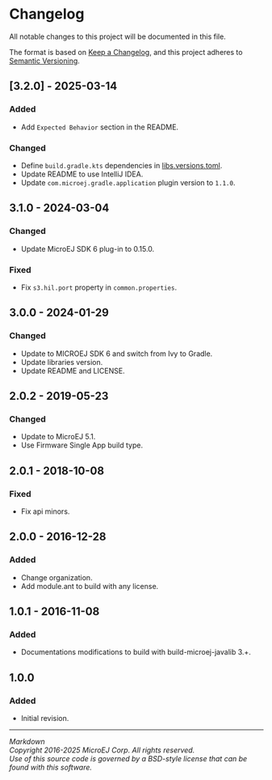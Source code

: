# Changelog

All notable changes to this project will be documented in this file.

The format is based on [Keep a Changelog](https://keepachangelog.com/en/1.0.0/),
and this project adheres to [Semantic Versioning](https://semver.org/spec/v2.0.0.html).

## [3.2.0] - 2025-03-14

### Added

- Add ``Expected Behavior`` section in the README.

### Changed

- Define ``build.gradle.kts`` dependencies in [libs.versions.toml](../gradle/libs.versions.toml).
- Update README to use IntelliJ IDEA.
- Update ``com.microej.gradle.application`` plugin version to `1.1.0`.

## 3.1.0 - 2024-03-04

### Changed

- Update MicroEJ SDK 6 plug-in to 0.15.0.

### Fixed

- Fix `s3.hil.port` property in `common.properties`.

## 3.0.0 - 2024-01-29

### Changed

- Update to MICROEJ SDK 6 and switch from Ivy to Gradle.
- Update libraries version.
- Update README and LICENSE.

## 2.0.2 - 2019-05-23

### Changed

  - Update to MicroEJ 5.1.
  - Use Firmware Single App build type.
  
## 2.0.1 - 2018-10-08

### Fixed

  - Fix api minors.
  
## 2.0.0 - 2016-12-28

### Added

  - Change organization.
  - Add module.ant to build with any license.

## 1.0.1 - 2016-11-08

### Added

  - Documentations modifications to build with build-microej-javalib 3.+.
  
## 1.0.0

### Added

  - Initial revision.
 
---  
_Markdown_   
_Copyright 2016-2025 MicroEJ Corp. All rights reserved._  
_Use of this source code is governed by a BSD-style license that can be found with this software._